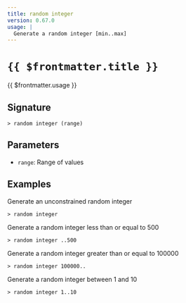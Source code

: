 ```yaml
---
title: random integer
version: 0.67.0
usage: |
  Generate a random integer [min..max]
---
```


# <code>{{ $frontmatter.title }}</code>

<div style='white-space: pre-wrap;'>{{ $frontmatter.usage }}</div>

## Signature

```> random integer (range)```

## Parameters

 -  `range`: Range of values

## Examples

Generate an unconstrained random integer
```shell
> random integer
```

Generate a random integer less than or equal to 500
```shell
> random integer ..500
```

Generate a random integer greater than or equal to 100000
```shell
> random integer 100000..
```

Generate a random integer between 1 and 10
```shell
> random integer 1..10
```

